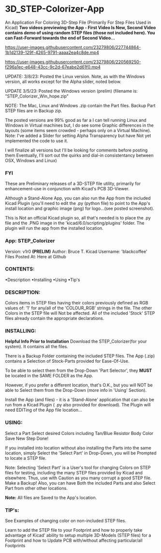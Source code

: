 # 3D_STEP-Colorizer-App
An Application For Coloring 3D-Step File (Primarily For Step Files Used in Kicad)
**Two videos previewing the App - First Video Is New, Second Video contains demo of using random STEP files
(those not included here).
You can Fast-Forward towards the end of Second Video...**



https://user-images.githubusercontent.com/23279806/227744864-1b1d2139-129f-4265-9791-aaaa2ea4c8de.mp4


https://user-images.githubusercontent.com/23279806/220569250-f296a1ec-e648-43cc-9c2d-67eabe2d61f0.mp4

UPDATE: 3/8/23: Posted the Linux version. Note, as with the Windows version, all works except for the Alpha slider, noted below.

UPDATE 3/5/23: Posted the Windows version (prelim) (filename is: "STEP_Colorizer_Win_hope.zip"

NOTE: The Mac, Linux and Windows .zip contain the Part files.
Backup Part STEP files are in Backup zip.

The posted versions are 99% good as far a I can tell running Linux and Windows in Virtual machines but, I do see some Graphic differences in the layouts (some items seem crowded - perhaps only on a Virtual Machine).
Note: I've added a Slider for setting Alpha Transparency but have Not yet implemented the code to use it.

I will finalize all versions but I'll be looking for comments before posting them
Eventually, I'll sort out the quirks and dial-in consistentancy between OSX, Windows and Linux)

### FYI
These are Preliminary releases of a 3D-STEP file utility, primarily for enhancement-use in conjunction with Kicad's PCB 3D-Viewer.

Although a Stand-Alone App, you can also run the App from the included Kicad Plugin (you'll need to edit the .py (python file) to point to the App's install location and graphic image (png) for logo...(see posted screenshot).

This is Not an official Kicad plugin so, all that's needed is to place the .py file and the .PNG image in the 'kicad/6.0/scripting/plugins' folder.
The plugin will run the app from the installed location.



### App: STEP_Colorizer
Version:  v1r0 **(PRELIM)**
Author: Bruce T.   Kicad Username:  'blackcoffee'
Files Posted At: Here at Github

### CONTENTS:
•Description
•Installing
•Using
•Tip's

### DESCRIPTION:
Colors items in STEP files having their colors previously defined as RGB
values of: '1' for any/all of the 'COLOUR_RGB' strings in the file. The other Colors
in the STEP file will Not be affected.
All of the included 'Stock' STEP files already contain the appropriate declarations.

### INSTALLING:
**Helpful Info Prior to Installation**
Download the STEP_Colorizer(for your system). It contains all the files.

There is a Backup Folder containing the included STEP files.
The App (.zip) contains a Selection of Stock-Parts provided for Ease-Of-Use.

To be able to select them from the Drop-Down 'Part Selector', they **MUST** be
located in the SAME FOLDER as the App.

However, if you prefer a different location, that's O.K., but you will NOT
be able to Select them from the Drop-Down (more info in 'Using' Section).

Install the App (and files) - it is a 'Stand-Alone' application that can also
be run from a Kicad Plugin ( .py also provided for download).
The Plugin will need EDITing of the App file location...

### USING:
Select a Part
Select desired Colors including Tan/Blue Resistor Body Color
Save New Step
Done!

If you installed into location without also installing the Parts into the same
location, simply Select the 'Select Part' in Drop-Down, you will be Prompted
to locate a STEP file.

Note: Selecting 'Select Part' is a User's tool for changing Colors on STEP files
for testing, including the many STEP files provided by Kicad and elsewhere.
Thus, use with Caution as you many corrupt a good STEP file. Make a Backup!
Also, you can have Both the included Parts and also Select Part from other
other locations.

**Note:** All files are Saved to the App's location.

### TIP's:
See Examples of changing color on non-included STEP files.

Learn to add the STEP file to your Footprint and how to properly take
advantage of Kicad' ability to setup multiple 3D-Models (STEP files) for
a Footprint and how to Update PCB with/without affecting particular/all
Footprints
